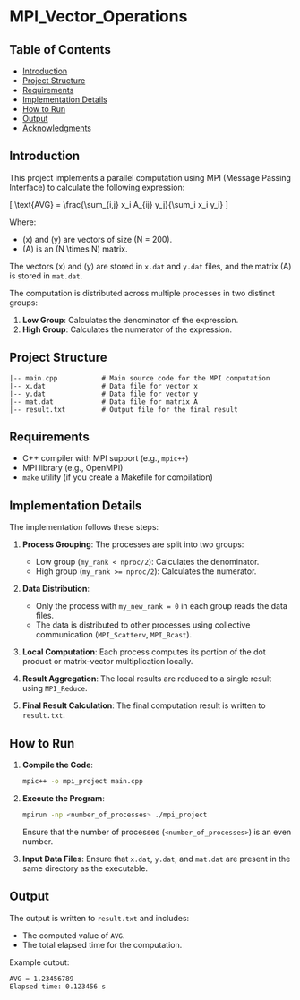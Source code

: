# MPI_Vector_Operations

## Table of Contents
- [Introduction](#introduction)
- [Project Structure](#project-structure)
- [Requirements](#requirements)
- [Implementation Details](#implementation-details)
- [How to Run](#how-to-run)
- [Output](#output)
- [Acknowledgments](#acknowledgments)

## Introduction
This project implements a parallel computation using MPI (Message Passing Interface) to calculate the following expression:

\[ \text{AVG} = \frac{\sum_{i,j} x_i A_{ij} y_j}{\sum_i x_i y_i} \]

Where:
- \(x\) and \(y\) are vectors of size \(N = 200\).
- \(A\) is an \(N \times N\) matrix.

The vectors \(x\) and \(y\) are stored in `x.dat` and `y.dat` files, and the matrix \(A\) is stored in `mat.dat`.

The computation is distributed across multiple processes in two distinct groups:
1. **Low Group**: Calculates the denominator of the expression.
2. **High Group**: Calculates the numerator of the expression.

## Project Structure
```
|-- main.cpp           # Main source code for the MPI computation
|-- x.dat              # Data file for vector x
|-- y.dat              # Data file for vector y
|-- mat.dat            # Data file for matrix A
|-- result.txt         # Output file for the final result
```

## Requirements
- C++ compiler with MPI support (e.g., `mpic++`)
- MPI library (e.g., OpenMPI)
- `make` utility (if you create a Makefile for compilation)

## Implementation Details
The implementation follows these steps:
1. **Process Grouping**: The processes are split into two groups:
   - Low group (`my_rank < nproc/2`): Calculates the denominator.
   - High group (`my_rank >= nproc/2`): Calculates the numerator.
   
2. **Data Distribution**:
   - Only the process with `my_new_rank = 0` in each group reads the data files.
   - The data is distributed to other processes using collective communication (`MPI_Scatterv`, `MPI_Bcast`).
   
3. **Local Computation**:
   Each process computes its portion of the dot product or matrix-vector multiplication locally.

4. **Result Aggregation**:
   The local results are reduced to a single result using `MPI_Reduce`.
   
5. **Final Result Calculation**:
   The final computation result is written to `result.txt`.

## How to Run
1. **Compile the Code**:
   ```sh
   mpic++ -o mpi_project main.cpp
   ```

2. **Execute the Program**:
   ```sh
   mpirun -np <number_of_processes> ./mpi_project
   ```
   Ensure that the number of processes (`<number_of_processes>`) is an even number.

3. **Input Data Files**:
   Ensure that `x.dat`, `y.dat`, and `mat.dat` are present in the same directory as the executable.

## Output
The output is written to `result.txt` and includes:
- The computed value of `AVG`.
- The total elapsed time for the computation.

Example output:
```
AVG = 1.23456789
Elapsed time: 0.123456 s
```
